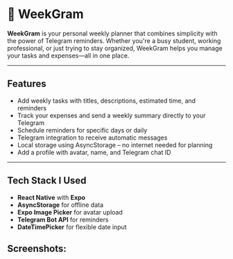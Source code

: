 # 📅 WeekGram

**WeekGram** is your personal weekly planner that combines simplicity with the power of Telegram reminders. Whether you're a busy student, working professional, or just trying to stay organized, WeekGram helps you manage your tasks and expenses—all in one place.

---

## Features

- Add weekly tasks with titles, descriptions, estimated time, and reminders
- Track your expenses and send a weekly summary directly to your Telegram
- Schedule reminders for specific days or daily
- Telegram integration to receive automatic messages
- Local storage using AsyncStorage – no internet needed for planning
- Add a profile with avatar, name, and Telegram chat ID

---

## Tech Stack I Used

- **React Native** with **Expo**
- **AsyncStorage** for offline data
- **Expo Image Picker** for avatar upload
- **Telegram Bot API** for reminders
- **DateTimePicker** for flexible date input

## Screenshots:



